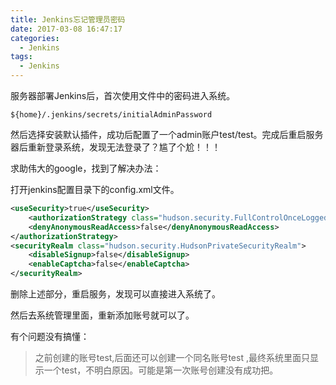 ```yaml
---
title: Jenkins忘记管理员密码
date: 2017-03-08 16:47:17
categories:
  - Jenkins
tags:
  - Jenkins
---
```


服务器部署Jenkins后，首次使用文件中的密码进入系统。
``` shell
${home}/.jenkins/secrets/initialAdminPassword
```

然后选择安装默认插件，成功后配置了一个admin账户test/test。完成后重启服务器后重新登录系统，发现无法登录了？尴了个尬！！！

求助伟大的google，找到了解决办法：
<!-- more -->
打开jenkins配置目录下的config.xml文件。
``` xml
<useSecurity>true</useSecurity>
    <authorizationStrategy class="hudson.security.FullControlOnceLoggedInAuthorizationStrategy">
    <denyAnonymousReadAccess>false</denyAnonymousReadAccess>
</authorizationStrategy>
<securityRealm class="hudson.security.HudsonPrivateSecurityRealm">
    <disableSignup>false</disableSignup>
    <enableCaptcha>false</enableCaptcha>
</securityRealm>
```
删除上述部分，重启服务，发现可以直接进入系统了。

然后去系统管理里面，重新添加账号就可以了。

有个问题没有搞懂：
>之前创建的账号test,后面还可以创建一个同名账号test ,最终系统里面只显示一个test，不明白原因。可能是第一次账号创建没有成功把。

